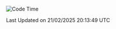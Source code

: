 <!--START_SECTION:waka-->
![Code Time](http://img.shields.io/badge/Code%20Time-4%2C849%20hrs%202%20mins-blue)


 Last Updated on 21/02/2025 20:13:49 UTC
<!--END_SECTION:waka-->
